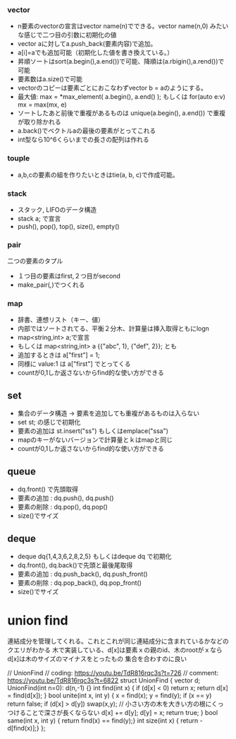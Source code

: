 
### vector
- n要素のvectorの宣言はvector<type> name(n)でできる。vector<type> name(n,0) みたいな感じで二つ目の引数に初期化の値
- vector aに対してa.push_back(要素内容)で追加。
- a[i]=aでも追加可能（初期化した値を書き換えている。）
- 昇順ソートはsort(a.begin(),a.end())で可能、降順は(a.rbigin(),a.rend())で可能
- 要素数はa.size()で可能
- vectorのコピーは要素ごとにおこなわずvector<int> b = aのようにする。 
- 最大値: max = *max_element( a.begin(), a.end() ); もしくは for(auto e:v) mx = max(mx, e)
- ソートしたあと前後で重複があるものは unique(a.begin(), a.end()) で重複が取り除かれる
- a.back()でベクトルaの最後の要素がとってこれる
- int型なら10^6くらいまでの長さの配列は作れる

### touple
- a,b,cの要素の組を作りたいときはtie(a, b, c)で作成可能。

### stack 
- スタック, LIFOのデータ構造
- stack<int> a; で宣言
- push(), pop(), top(), size(), empty()

### pair
二つの要素のタプル
- １つ目の要素はfirst,２つ目がsecond
- make_pair(_,_)でつくれる

### map
- 辞書、連想リスト（キー、値）
- 内部ではソートされてる、平衡２分木、計算量は挿入取得ともにlogn
- map<string,int> a;で宣言
- もしくは map<string,int> a {{"abc", 1}, {"def", 2}}; とも
- 追加するときは a["first"] = 1;
- 同様に value:1 は a["first"] でとってくる
- countが0,1しか返さないからfind的な使い方ができる

## set
- 集合のデータ構造 -> 要素を追加しても重複があるものは入らない
- set<string> st; の感じで初期化
- 要素の追加は st.insert("ss") もしくはemplace("ssa")
- mapのキーがないバージョンで計算量とｋはmapと同じ
- countが0,1しか返さないからfind的な使い方ができる

## queue
- dq.front() で先頭取得
- 要素の追加 : dq.push(), dq.push()
- 要素の削除 : dq.pop(), dq.pop()
- size()でサイズ

## deque
- deque<int> dq{1,4,3,6,2,8,2,5} もしくはdeque<int> dq で初期化
- dq.front(), dq.back()で先頭と最後尾取得
- 要素の追加 : dq.push_back(), dq.push_front()
- 要素の削除 : dq.pop_back(), dq.pop_front()
- size()でサイズ


# union find
連結成分を管理してくれる。これとこれが同じ連結成分に含まれているかなどのクエリがわかる
木で実装している、d[x]は要素ｘの親のid、木のrootがｘならd[x]は木のサイズのマイナスをとったもの
集合を合わすのに良い

// UnionFind
// coding: https://youtu.be/TdR816rqc3s?t=726
// comment: https://youtu.be/TdR816rqc3s?t=6822
struct UnionFind {
  vector<int> d;
  UnionFind(int n=0): d(n,-1) {}
  int find(int x) {
    if (d[x] < 0) return x;
    return d[x] = find(d[x]);
  }
  bool unite(int x, int y) {
    x = find(x); y = find(y);
    if (x == y) return false;
    if (d[x] > d[y]) swap(x,y); // 小さい方の木を大きい方の根にくっつけることで深さが長くならない
    d[x] += d[y];
    d[y] = x;
    return true;
  }
  bool same(int x, int y) { return find(x) == find(y);}
  int size(int x) { return -d[find(x)];}
};

